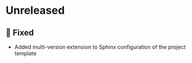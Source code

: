 # Unreleased

## 🐞 Fixed

* Added multi-version extension to Sphinx configuration of the project template
